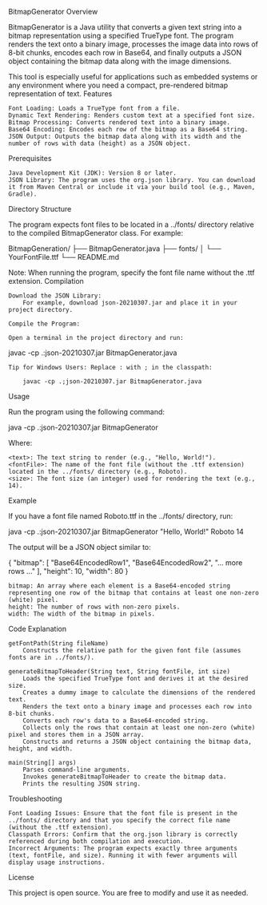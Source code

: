BitmapGenerator
Overview

BitmapGenerator is a Java utility that converts a given text string into a bitmap representation using a specified TrueType font. The program renders the text onto a binary image, processes the image data into rows of 8-bit chunks, encodes each row in Base64, and finally outputs a JSON object containing the bitmap data along with the image dimensions.

This tool is especially useful for applications such as embedded systems or any environment where you need a compact, pre-rendered bitmap representation of text.
Features

    Font Loading: Loads a TrueType font from a file.
    Dynamic Text Rendering: Renders custom text at a specified font size.
    Bitmap Processing: Converts rendered text into a binary image.
    Base64 Encoding: Encodes each row of the bitmap as a Base64 string.
    JSON Output: Outputs the bitmap data along with its width and the number of rows with data (height) as a JSON object.

Prerequisites

    Java Development Kit (JDK): Version 8 or later.
    JSON Library: The program uses the org.json library. You can download it from Maven Central or include it via your build tool (e.g., Maven, Gradle).

Directory Structure

The program expects font files to be located in a ../fonts/ directory relative to the compiled BitmapGenerator class. For example:

BitmapGeneration/
├── BitmapGenerator.java
├── fonts/
│   └── YourFontFile.ttf
└── README.md

Note: When running the program, specify the font file name without the .ttf extension.
Compilation

    Download the JSON Library:
        For example, download json-20210307.jar and place it in your project directory.

    Compile the Program:

    Open a terminal in the project directory and run:

javac -cp .:json-20210307.jar BitmapGenerator.java

    Tip for Windows Users: Replace : with ; in the classpath:

        javac -cp .;json-20210307.jar BitmapGenerator.java

Usage

Run the program using the following command:

java -cp .:json-20210307.jar BitmapGenerator <text> <fontFile> <size>

Where:

    <text>: The text string to render (e.g., "Hello, World!").
    <fontFile>: The name of the font file (without the .ttf extension) located in the ../fonts/ directory (e.g., Roboto).
    <size>: The font size (an integer) used for rendering the text (e.g., 14).

Example

If you have a font file named Roboto.ttf in the ../fonts/ directory, run:

java -cp .:json-20210307.jar BitmapGenerator "Hello, World!" Roboto 14

The output will be a JSON object similar to:

{
    "bitmap": [
        "Base64EncodedRow1",
        "Base64EncodedRow2",
        "... more rows ..."
    ],
    "height": 10,
    "width": 80
}

    bitmap: An array where each element is a Base64-encoded string representing one row of the bitmap that contains at least one non-zero (white) pixel.
    height: The number of rows with non-zero pixels.
    width: The width of the bitmap in pixels.

Code Explanation

    getFontPath(String fileName)
        Constructs the relative path for the given font file (assumes fonts are in ../fonts/).

    generateBitmapToHeader(String text, String fontFile, int size)
        Loads the specified TrueType font and derives it at the desired size.
        Creates a dummy image to calculate the dimensions of the rendered text.
        Renders the text onto a binary image and processes each row into 8-bit chunks.
        Converts each row's data to a Base64-encoded string.
        Collects only the rows that contain at least one non-zero (white) pixel and stores them in a JSON array.
        Constructs and returns a JSON object containing the bitmap data, height, and width.

    main(String[] args)
        Parses command-line arguments.
        Invokes generateBitmapToHeader to create the bitmap data.
        Prints the resulting JSON string.

Troubleshooting

    Font Loading Issues: Ensure that the font file is present in the ../fonts/ directory and that you specify the correct file name (without the .ttf extension).
    Classpath Errors: Confirm that the org.json library is correctly referenced during both compilation and execution.
    Incorrect Arguments: The program expects exactly three arguments (text, fontFile, and size). Running it with fewer arguments will display usage instructions.

License

This project is open source. You are free to modify and use it as needed.
